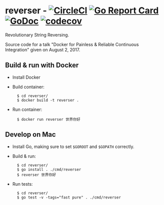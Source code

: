 # reverser - [![CircleCI](https://circleci.com/gh/LilyLambda/reverser.svg?style=svg&circle-token=eed3aa531adffca69a3011ceaf9f9b5cba953178)](https://circleci.com/gh/LilyLambda/reverser) [![Go Report Card](https://goreportcard.com/badge/github.com/lilylambda/reverser)](https://goreportcard.com/report/github.com/lilylambda/reverser) [![GoDoc](https://godoc.org/github.com/lilylambda/reverser?status.svg)](http://godoc.org/github.com/lilylambda/reverser) [![codecov](https://codecov.io/gh/lilylambda/reverser/branch/master/graph/badge.svg)](https://codecov.io/gh/lilylambda/reverser)

Revolutionary String Reversing.

Source code for a talk "Docker for Painless & Reliable Continuous Integration" given on August 2, 2017.

## Build & run with Docker

- Install Docker
- Build container:

        $ cd reverser/
        $ docker build -t reverser .

- Run container:

        $ docker run reverser 世界你好

## Develop on Mac

- Install Go, making sure to set `$GOROOT` and `$GOPATH` correctly.

- Build & run:

        $ cd reverser/
        $ go install . ./cmd/reverser
        $ reverser 世界你好

- Run tests:

        $ cd reverser/
        $ go test -v -tags="fast pure" . ./cmd/reverser